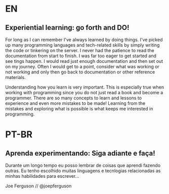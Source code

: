 # EN

## Experiential learning: go forth and DO!

For long as I can remember I've always learned by doing things. I've picked up many programming languages and tech-related skills
by simply writing the code or tinkering on the server. I never had the patience to read the documentation from start to finish. I was far too eager to get started and see tings happen. I would read just enough documentation and then set out on my journey. Often I would get to a point, consider what was working or not working and only then go back to documentation or other reference materials.

Understanding how you learn is very important. This is especially true when working with programming since you do not just read a book and become a programmer. There are so many concepts to learn and lessons to experience and even more mistakes to be made! Learning from the mistakes and exploring what is possible is what keeps me interested in programming.

# PT-BR

## Aprenda experimentando: Siga adiante e faça!

Durante um longo tempo eu posso lembrar de coisas que aprendi fazendo outras. Eu tenho escolhido muitas linguagens e tecnlogias relacionadas as minhas habilidades para escrever...

Joe Ferguson // @joepferguson
